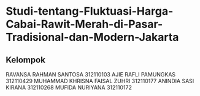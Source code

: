 # Studi-tentang-Fluktuasi-Harga-Cabai-Rawit-Merah-di-Pasar-Tradisional-dan-Modern-Jakarta

## Kelompok
RAVANSA RAHMAN SANTOSA 312110103 
AJIE RAFLI PAMUNGKAS 312110429 
MUHAMMAD KHRISNA FAISAL ZUHRI 312110177 
ANINDIA SASI KIRANA 312110268 
MUFIDA NURIYANA 312110172 
